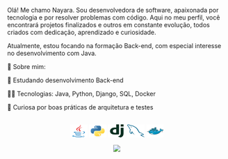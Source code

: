 Olá! Me chamo Nayara.
Sou desenvolvedora de software, apaixonada por tecnologia e por resolver problemas com código. Aqui no meu perfil, você encontrará projetos finalizados e outros em constante evolução, todos criados com dedicação, aprendizado e curiosidade.

Atualmente, estou focando na formação Back-end, com especial interesse no desenvolvimento com Java.


🚀 Sobre mim: 

🌱 Estudando desenvolvimento Back-end

👩‍💻 Tecnologias: Java, Python, Django, SQL, Docker

🧠 Curiosa por boas práticas de arquitetura e testes



<div align="center" style="display: inline_block"><br>
  <img align="center" alt="Nayara-Java" height="30" width="40" src="https://raw.githubusercontent.com/devicons/devicon/master/icons/java/java-original.svg">
  <img align="center" alt="Nayara-Python" height="30" width="40" src="https://raw.githubusercontent.com/devicons/devicon/master/icons/python/python-original.svg">
  <img align="center" alt="Nayara-Django" height="30" width="40" src="https://raw.githubusercontent.com/devicons/devicon/master/icons/django/django-plain.svg">
  <img align="center" alt="Nayara-SQL" height="30" width="40" src="https://raw.githubusercontent.com/devicons/devicon/master/icons/mysql/mysql-original.svg">
  <img align="center" alt="Nayara-Docker" height="30" width="40" src="https://raw.githubusercontent.com/devicons/devicon/master/icons/docker/docker-original.svg">
</div>

<div align="center"><br>
  <a href="https://www.linkedin.com/in/nayara-maria-do-nascimento-74682622b" target="_blank">
    <img src="https://img.shields.io/badge/-LinkedIn-%230077B5?style=for-the-badge&logo=linkedin&logoColor=white" target="_blank">
  </a> 
  
</div>
